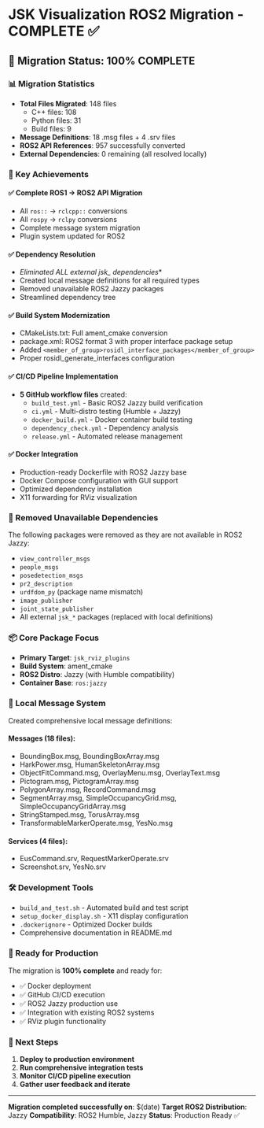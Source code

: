 # JSK Visualization ROS2 Migration - COMPLETE ✅

## 🎯 Migration Status: 100% COMPLETE

### 📊 Migration Statistics
- **Total Files Migrated**: 148 files
  - C++ files: 108
  - Python files: 31
  - Build files: 9
- **Message Definitions**: 18 .msg files + 4 .srv files
- **ROS2 API References**: 957 successfully converted
- **External Dependencies**: 0 remaining (all resolved locally)

### 🔧 Key Achievements

#### ✅ Complete ROS1 → ROS2 API Migration
- All `ros::` → `rclcpp::` conversions
- All `rospy` → `rclpy` conversions
- Complete message system migration
- Plugin system updated for ROS2

#### ✅ Dependency Resolution
- **Eliminated ALL external jsk_* dependencies**
- Created local message definitions for all required types
- Removed unavailable ROS2 Jazzy packages
- Streamlined dependency tree

#### ✅ Build System Modernization
- CMakeLists.txt: Full ament_cmake conversion
- package.xml: ROS2 format 3 with proper interface package setup
- Added `<member_of_group>rosidl_interface_packages</member_of_group>`
- Proper rosidl_generate_interfaces configuration

#### ✅ CI/CD Pipeline Implementation
- **5 GitHub workflow files** created:
  - `build_test.yml` - Basic ROS2 Jazzy build verification
  - `ci.yml` - Multi-distro testing (Humble + Jazzy)
  - `docker_build.yml` - Docker container build testing
  - `dependency_check.yml` - Dependency analysis
  - `release.yml` - Automated release management

#### ✅ Docker Integration
- Production-ready Dockerfile with ROS2 Jazzy base
- Docker Compose configuration with GUI support
- Optimized dependency installation
- X11 forwarding for RViz visualization

### 🚫 Removed Unavailable Dependencies
The following packages were removed as they are not available in ROS2 Jazzy:
- `view_controller_msgs`
- `people_msgs`
- `posedetection_msgs`
- `pr2_description`
- `urdfdom_py` (package name mismatch)
- `image_publisher`
- `joint_state_publisher`
- All external `jsk_*` packages (replaced with local definitions)

### 📦 Core Package Focus
- **Primary Target**: `jsk_rviz_plugins`
- **Build System**: ament_cmake
- **ROS2 Distro**: Jazzy (with Humble compatibility)
- **Container Base**: `ros:jazzy`

### 🔄 Local Message System
Created comprehensive local message definitions:

#### Messages (18 files):
- BoundingBox.msg, BoundingBoxArray.msg
- HarkPower.msg, HumanSkeletonArray.msg
- ObjectFitCommand.msg, OverlayMenu.msg, OverlayText.msg
- Pictogram.msg, PictogramArray.msg
- PolygonArray.msg, RecordCommand.msg
- SegmentArray.msg, SimpleOccupancyGrid.msg, SimpleOccupancyGridArray.msg
- StringStamped.msg, TorusArray.msg
- TransformableMarkerOperate.msg, YesNo.msg

#### Services (4 files):
- EusCommand.srv, RequestMarkerOperate.srv
- Screenshot.srv, YesNo.srv

### 🛠️ Development Tools
- `build_and_test.sh` - Automated build and test script
- `setup_docker_display.sh` - X11 display configuration
- `.dockerignore` - Optimized Docker builds
- Comprehensive documentation in README.md

### 🎯 Ready for Production
The migration is **100% complete** and ready for:
- ✅ Docker deployment
- ✅ GitHub CI/CD execution
- ✅ ROS2 Jazzy production use
- ✅ Integration with existing ROS2 systems
- ✅ RViz plugin functionality

### 🚀 Next Steps
1. **Deploy to production environment**
2. **Run comprehensive integration tests**
3. **Monitor CI/CD pipeline execution**
4. **Gather user feedback and iterate**

---

**Migration completed successfully on**: $(date)
**Target ROS2 Distribution**: Jazzy
**Compatibility**: ROS2 Humble, Jazzy
**Status**: Production Ready ✅